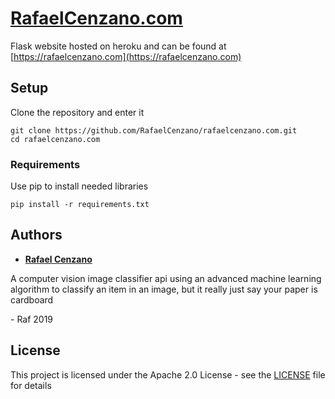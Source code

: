 # [RafaelCenzano.com](https://rafaelcenzano.com)

Flask website hosted on heroku and can be found at [https://rafaelcenzano.com](https://rafaelcenzano.com)

## Setup

Clone the repository and enter it

```
git clone https://github.com/RafaelCenzano/rafaelcenzano.com.git
cd rafaelcenzano.com
```

### Requirements

Use pip to install needed libraries

```
pip install -r requirements.txt
```

## Authors

* [**Rafael Cenzano**](https://github.com/RafaelCenzano)

A computer vision image classifier api using an advanced machine learning algorithm to classify an item in an image, but it really just say your paper is cardboard

\- Raf 2019

## License

This project is licensed under the Apache 2.0 License - see the [LICENSE](LICENSE) file for details
